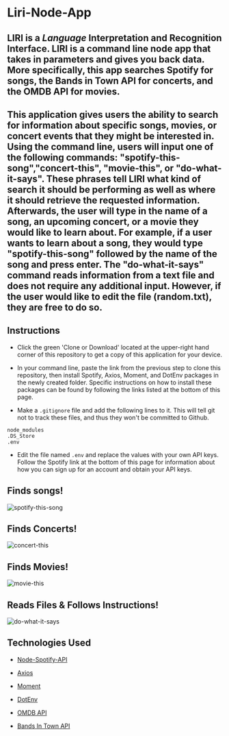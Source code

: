 # Liri-Node-App

## LIRI is a _Language_ Interpretation and Recognition Interface. LIRI is a command line node app that takes in parameters and gives you back data.  More specifically, this app searches Spotify for songs, the Bands in Town API for concerts, and the OMDB API for movies.

## This application gives users the ability to search for information about specific songs, movies, or concert events that they might be interested in.  Using the command line, users will input one of the following commands:  "spotify-this-song","concert-this", "movie-this", or "do-what-it-says".  These phrases tell LIRI what kind of search it should be performing as well as where it should retrieve the requested information.  Afterwards, the user will type in the name of a song, an upcoming concert, or a movie they would like to learn about.  For example, if a user wants to learn about a song, they would type "spotify-this-song" followed by the name of the song and press enter.  The "do-what-it-says" command reads information from a text file and does not require any additional input.  However, if the user would like to edit the file (random.txt), they are free to do so.  



## Instructions

* Click the green 'Clone or Download' located at the upper-right hand corner of this repository to get a copy of this application for your device.   

* In your command line, paste the link from the previous step to clone this repository, then install Spotify, Axios, Moment, and DotEnv packages in the newly created folder.  Specific instructions on how to install these packages can be found by following the links listed at the bottom of this page.  

* Make a `.gitignore` file and add the following lines to it. This will tell git not to track these files, and thus they won't be committed to Github.

```
node_modules
.DS_Store
.env
```

* Edit the file named `.env` and replace the values with your own API keys.  Follow the Spotify link at the bottom of this page for information about how you can sign up for an account and obtain your API keys.  


## Finds songs!
![spotify-this-song](https://media.giphy.com/media/UvFCPhkGPjyZID4r4d/giphy.gif)

## Finds Concerts!
![concert-this](https://media.giphy.com/media/dvrsOCoU3u8ipxmXl7/giphy.gif)

## Finds Movies!
![movie-this](https://media.giphy.com/media/iGXYY3CKSAuZ5Pw8n3/giphy.gif)

## Reads Files & Follows Instructions!
![do-what-it-says](https://media.giphy.com/media/hv3nXLb0QPVcTNIGRQ/giphy.gif)


## Technologies Used

* [Node-Spotify-API](https://www.npmjs.com/package/node-spotify-api)

* [Axios](https://www.npmjs.com/package/axios)

* [Moment](https://www.npmjs.com/package/moment)

* [DotEnv](https://www.npmjs.com/package/dotenv)

* [OMDB API](http://www.omdbapi.com)

* [Bands In Town API](http://www.artists.bandsintown.com/bandsintown-api)


   
